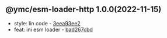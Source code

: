 <a name="1.0.0"></a>

## @ymc/esm-loader-http 1.0.0(2022-11-15) 
- style: lin code - [3eea93ee2](https://github.com/ymc-github/js-idea/commit/93eea93ee2f04bd1c2605f3d03ee5323bd17e184 "style(core): lin code&#10;&#10;to keep zero error,warn&#10;to keep package.json to be not-modified&#10;&#10;generated by ymc@robot")
- feat: ini esm loader - [bad267cbd](https://github.com/ymc-github/js-idea/commit/4bad267cbd6ea55f0aadb5a9a606aaf90c4309f1 "feat(core): ini esm loader&#10;&#10;export dirname, basename, extname, format, isAbsolute, join&#10;&#10;generated by ymc@robot")